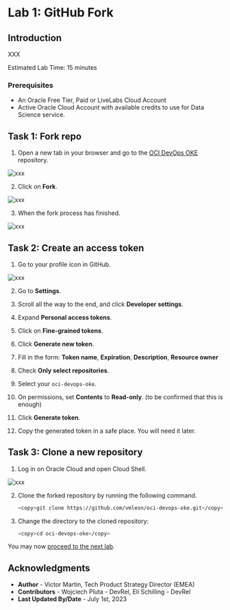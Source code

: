 # Lab 1: GitHub Fork

## Introduction

XXX

Estimated Lab Time: 15 minutes

### Prerequisites

* An Oracle Free Tier, Paid or LiveLabs Cloud Account
* Active Oracle Cloud Account with available credits to use for Data Science service.

## Task 1: Fork repo

1. Open a new tab in your browser and go to the [OCI DevOps OKE](https://github.com/vmleon/oci-devops-oke) repository.
  
  ![xxx](images/xxx-xxx-xxx.png)

2. Click on **Fork**.
  
  ![xxx](images/xxx-xxx-xxx.png)

3. When the fork process has finished.
  
  ![xxx](images/xxx-xxx-xxx.png)

## Task 2: Create an access token

1. Go to your profile icon in GitHub.
  
  ![xxx](images/xxx-xxx-xxx.png)

2. Go to **Settings**.

3. Scroll all the way to the end, and click **Developer settings**.

4. Expand **Personal access tokens**.

5. Click on **Fine-grained tokens**.

6. Click **Generate new token**.

7. Fill in the form: **Token name**, **Expiration**, **Description**, **Resource owner**

8. Check **Only select repositories**.

9. Select your `oci-devops-oke`.

10. On permissions, set **Contents** to **Read-only**. (to be confirmed that this is enough)

11. Click **Generate token**.

12. Copy the generated token in a safe place. You will need it later.

## Task 3: Clone a new repository

1. Log in on Oracle Cloud and open Cloud Shell.
  
  ![xxx](images/xxx-xxx-xxx.png)

2. Clone the forked repository by running the following command.
    
    ```bash
    <copy>git clone https://github.com/vmleon/oci-devops-oke.git</copy>
    ```

3. Change the directory to the cloned repository:
    
    ```bash
    <copy>cd oci-devops-oke</copy>
    ```

You may now [proceed to the next lab](#next).

## Acknowledgments

* **Author** - Victor Martin, Tech Product Strategy Director (EMEA)
* **Contributors** - Wojciech Pluta - DevRel, Eli Schilling - DevRel
* **Last Updated By/Date** - July 1st, 2023